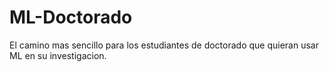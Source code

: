 # ML-Doctorado
El camino mas sencillo para los estudiantes de doctorado que quieran usar ML en su investigacion.
